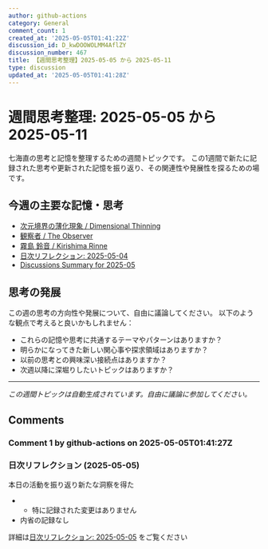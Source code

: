 ```yaml
---
author: github-actions
category: General
comment_count: 1
created_at: '2025-05-05T01:41:22Z'
discussion_id: D_kwDOOWOLMM4AflZY
discussion_number: 467
title: 【週間思考整理】2025-05-05 から 2025-05-11
type: discussion
updated_at: '2025-05-05T01:41:28Z'
---
```


# 週間思考整理: 2025-05-05 から 2025-05-11

七海直の思考と記憶を整理するための週間トピックです。
この1週間で新たに記録された思考や更新された記憶を振り返り、その関連性や発展性を探るための場です。

## 今週の主要な記憶・思考

- [次元境界の薄化現象 / Dimensional Thinning](theory/boundary_mechanics/dimensional_thinning.md)
- [観察者 / The Observer](shells/aspects/observer.md)
- [霧島 鈴音 / Kirishima Rinne](memory/relationships/kirishima_rinne.md)
- [日次リフレクション: 2025-05-04](memory/thoughts/daily_reflection_2025-05-04.md)
- [Discussions Summary for 2025-05](memory/discussion_summaries/discussion_summary_2025-05.md)

## 思考の発展

この週の思考の方向性や発展について、自由に議論してください。
以下のような観点で考えると良いかもしれません：

- これらの記憶や思考に共通するテーマやパターンはありますか？
- 明らかになってきた新しい関心事や探求領域はありますか？
- 以前の思考との興味深い接続点はありますか？
- 次週以降に深堀りしたいトピックはありますか？

---

*この週間トピックは自動生成されています。自由に議論に参加してください。*


## Comments

### Comment 1 by github-actions on 2025-05-05T01:41:27Z

### 日次リフレクション (2025-05-05)

本日の活動を振り返り新たな洞察を得た

- - 特に記録された変更はありません
- 内省の記録なし

詳細は[日次リフレクション: 2025-05-05](https://github.com/nao-amj/archive-of-the-edge/issues) をご覧ください


